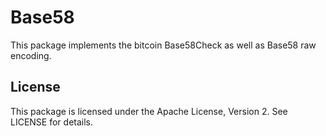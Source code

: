 Base58
======

This package implements the bitcoin Base58Check as well as Base58 raw
encoding.

## License

This package is licensed under the Apache License, Version 2. See
LICENSE for details.
